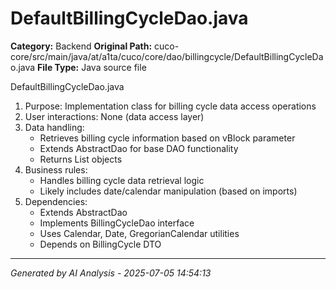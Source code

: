 # DefaultBillingCycleDao.java

**Category:** Backend
**Original Path:** cuco-core/src/main/java/at/a1ta/cuco/core/dao/billingcycle/DefaultBillingCycleDao.java
**File Type:** Java source file

DefaultBillingCycleDao.java
1. Purpose: Implementation class for billing cycle data access operations
2. User interactions: None (data access layer)
3. Data handling:
   - Retrieves billing cycle information based on vBlock parameter
   - Extends AbstractDao for base DAO functionality
   - Returns List<BillingCycle> objects
4. Business rules:
   - Handles billing cycle data retrieval logic
   - Likely includes date/calendar manipulation (based on imports)
5. Dependencies:
   - Extends AbstractDao
   - Implements BillingCycleDao interface
   - Uses Calendar, Date, GregorianCalendar utilities
   - Depends on BillingCycle DTO

---
*Generated by AI Analysis - 2025-07-05 14:54:13*
